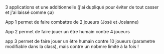 
3 applications et une additionnelle (j'ai dupliqué pour éviter de tout casser et j'ai laissé comme ça)


App 1 permet de faire combattre de 2 joueurs (José et Josianne)

App 2 permet de faire jouer un être humain contre 4 joueurs 

app 3 permet de faire jouer un être humain contre 10 joueurs (parametre modifiable dans la class), mais contre un nobmre limité à la fois !